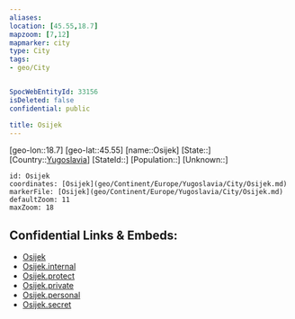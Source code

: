 ```yaml
---
aliases: 
location: [45.55,18.7]
mapzoom: [7,12] 
mapmarker: city 
type: City
tags:
- geo/City


SpocWebEntityId: 33156
isDeleted: false
confidential: public

title: Osijek
---
```

[geo-lon::18.7]
[geo-lat::45.55]
[name::Osijek]
[State::]
[Country::[Yugoslavia](geo/Continent/Europe/Yugoslavia.md)]
[StateId::]
[Population::]
[Unknown::]


```leaflet
id: Osijek
coordinates: [Osijek](geo/Continent/Europe/Yugoslavia/City/Osijek.md)
markerFile: [Osijek](geo/Continent/Europe/Yugoslavia/City/Osijek.md)
defaultZoom: 11 
maxZoom: 18
```


## Confidential Links & Embeds: 
- [Osijek](../../../../../../_public/geo/Continent/Europe/Yugoslavia/City/Osijek.md) 
- [Osijek.internal](../../../../../../_internal/geo/Continent/Europe/Yugoslavia/City/Osijek.internal.md) 
- [Osijek.protect](../../../../../../_protect/geo/Continent/Europe/Yugoslavia/City/Osijek.protect.md) 
- [Osijek.private](../../../../../../_private/geo/Continent/Europe/Yugoslavia/City/Osijek.private.md) 
- [Osijek.personal](../../../../../../_personal/geo/Continent/Europe/Yugoslavia/City/Osijek.personal.md) 
- [Osijek.secret](../../../../../../_secret/geo/Continent/Europe/Yugoslavia/City/Osijek.secret.md) 
